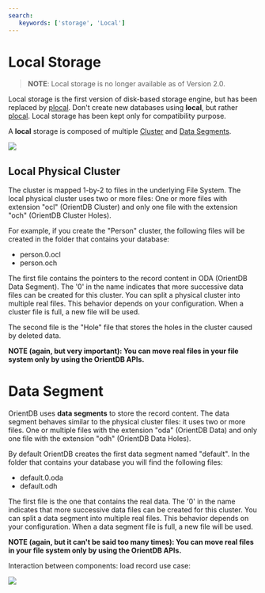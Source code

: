 ```yaml
---
search:
   keywords: ['storage', 'Local']
---
```


# Local Storage

>**NOTE**: Local storage is no longer available as of Version 2.0.

Local storage is the first version of disk-based storage engine, but has been replaced by [plocal](Paginated-Local-Storage.md). Don't create new databases using **local**, but rather [plocal](Paginated-Local-Storage.md). Local storage has been kept only for compatibility purpose.

A **local** storage is composed of multiple [Cluster](#Cluster) and [Data Segments](#Data_Segment).

![](http://www.orientdb.org/images/orientdb-storage.png)


## <a name="wiki-Local_Physical_Cluster">Local Physical Cluster</a>

The cluster is mapped 1-by-2 to files in the underlying File System. The local physical cluster uses two or more files: One or more files with extension "ocl" (OrientDB Cluster) and only one file with the extension "och" (OrientDB Cluster Holes).

For example, if you create the "Person" cluster, the following files will be created in the folder that contains your database:
- person.0.ocl
- person.och

The first file contains the pointers to the record content in ODA (OrientDB Data Segment). The '0' in the name indicates that more successive data files can be created for this cluster. You can split a physical cluster into multiple real files. This behavior depends on your configuration. When a cluster file is full, a new file will be used.

The second file is the "Hole" file that stores the holes in the cluster caused by deleted data.

**NOTE (again, but very important): You can move real files in your file system only by using the OrientDB APIs.**


# <a name="wiki-Data_Segment">Data Segment</a>

OrientDB uses **data segments** to store the record content. The data segment behaves similar to the physical cluster files: it uses two or more files. One or multiple files with the extension "oda" (OrientDB Data) and only one file with the extension "odh" (OrientDB Data Holes).

By default OrientDB creates the first data segment named "default". In the folder that contains your database you will find the following files:
- default.0.oda
- default.odh

The first file is the one that contains the real data. The '0' in the name indicates that more successive data files can be created for this cluster. You can split a data segment into multiple real files. This behavior depends on your configuration. When a data segment file is full, a new file will be used.

**NOTE (again, but it can't be said too many times): You can move real files in your file system only by using the OrientDB APIs.**

Interaction between components: load record use case:

![](http://www.orientdb.org/images/orientdb-loadrecord.png)

